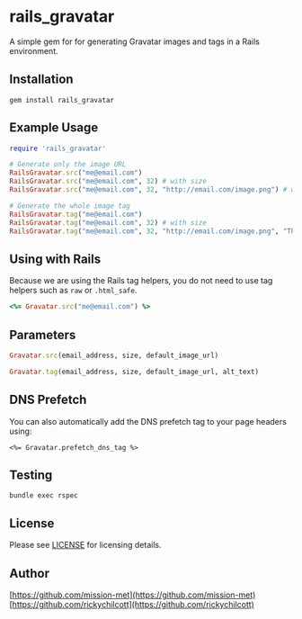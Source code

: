 rails_gravatar
=============

A simple gem for for generating Gravatar images and tags in a Rails environment.


Installation
-----------------

```shell
gem install rails_gravatar
```


Example Usage
-----------------

```ruby
require 'rails_gravatar'

# Generate only the image URL
RailsGravatar.src("me@email.com")
RailsGravatar.src("me@email.com", 32) # with size
RailsGravatar.src("me@email.com", 32, "http://email.com/image.png") # with fallback image url

# Generate the whole image tag
RailsGravatar.tag("me@email.com")
RailsGravatar.tag("me@email.com", 32) # with size
RailsGravatar.tag("me@email.com", 32, "http://email.com/image.png", "The image alt text") # with fallback image url
```


Using with Rails
-----------------

Because we are using the Rails tag helpers, you do not need to use tag helpers such as `raw` or `.html_safe`.

```ruby
<%= Gravatar.src("me@email.com") %>
```


Parameters
-----------------

```ruby
Gravatar.src(email_address, size, default_image_url)
```

```ruby
Gravatar.tag(email_address, size, default_image_url, alt_text)
```


DNS Prefetch
-----------------

You can also automatically add the DNS prefetch tag to your page headers using:

```
<%= Gravatar.prefetch_dns_tag %>
```


Testing
-----------------

`bundle exec rspec`


License
-----------------

Please see [LICENSE](https://github.com/mission-met/rails_gravatar/blob/master/LICENSE) for licensing details.


Author
-----------------

[https://github.com/mission-met](https://github.com/mission-met)
[https://github.com/rickychilcott](https://github.com/rickychilcott)